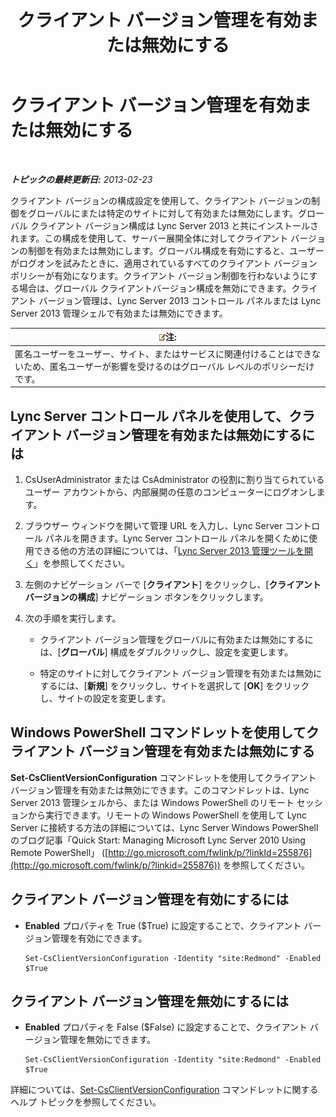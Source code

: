 ﻿---
title: クライアント バージョン管理を有効または無効にする
TOCTitle: クライアント バージョン管理を有効または無効にする
ms:assetid: 33a98cb9-a979-4bb6-afb2-512f601d7ac5
ms:mtpsurl: https://technet.microsoft.com/ja-jp/library/JJ898475(v=OCS.15)
ms:contentKeyID: 52056569
ms.date: 05/19/2016
mtps_version: v=OCS.15
ms.translationtype: HT
---

# クライアント バージョン管理を有効または無効にする

 

_**トピックの最終更新日:** 2013-02-23_

クライアント バージョンの構成設定を使用して、クライアント バージョンの制御をグローバルにまたは特定のサイトに対して有効または無効にします。グローバル クライアント バージョン構成は Lync Server 2013 と共にインストールされます。この構成を使用して、サーバー展開全体に対してクライアント バージョンの制御を有効または無効にします。グローバル構成を有効にすると、ユーザーがログオンを試みたときに、適用されているすべてのクライアント バージョン ポリシーが有効になります。クライアント バージョン制御を行わないようにする場合は、グローバル クライアントバージョン構成を無効にできます。クライアント バージョン管理は、Lync Server 2013 コントロール パネルまたは Lync Server 2013 管理シェルで有効または無効にできます。

<table>
<thead>
<tr class="header">
<th><img src="images/Gg412781.note(OCS.15).gif" title="note" alt="note" />注:</th>
</tr>
</thead>
<tbody>
<tr class="odd">
<td>匿名ユーザーをユーザー、サイト、またはサービスに関連付けることはできないため、匿名ユーザーが影響を受けるのはグローバル レベルのポリシーだけです。</td>
</tr>
</tbody>
</table>


## Lync Server コントロール パネルを使用して、クライアント バージョン管理を有効または無効にするには

1.  CsUserAdministrator または CsAdministrator の役割に割り当てられているユーザー アカウントから、内部展開の任意のコンピューターにログオンします。

2.  ブラウザー ウィンドウを開いて管理 URL を入力し、Lync Server コントロール パネルを開きます。Lync Server コントロール パネルを開くために使用できる他の方法の詳細については、「[Lync Server 2013 管理ツールを開く](lync-server-2013-open-lync-server-administrative-tools.md)」を参照してください。

3.  左側のナビゲーション バーで \[**クライアント**\] をクリックし、\[**クライアント バージョンの構成**\] ナビゲーション ボタンをクリックします。

4.  次の手順を実行します。
    
      - クライアント バージョン管理をグローバルに有効または無効にするには、\[**グローバル**\] 構成をダブルクリックし、設定を変更します。
    
      - 特定のサイトに対してクライアント バージョン管理を有効または無効にするには、\[**新規**\] をクリックし、サイトを選択して \[**OK**\] をクリックし、サイトの設定を変更します。

## Windows PowerShell コマンドレットを使用してクライアント バージョン管理を有効または無効にする

**Set-CsClientVersionConfiguration** コマンドレットを使用してクライアント バージョン管理を有効または無効にできます。このコマンドレットは、Lync Server 2013 管理シェルから、または Windows PowerShell のリモート セッションから実行できます。リモートの Windows PowerShell を使用して Lync Server に接続する方法の詳細については、Lync Server Windows PowerShell のブログ記事「Quick Start: Managing Microsoft Lync Server 2010 Using Remote PowerShell」 ([http://go.microsoft.com/fwlink/p/?linkId=255876](http://go.microsoft.com/fwlink/p/?linkid=255876)) を参照してください。

## クライアント バージョン管理を有効にするには

  - **Enabled** プロパティを True ($True) に設定することで、クライアント バージョン管理を有効にできます。
    
        Set-CsClientVersionConfiguration -Identity "site:Redmond" -Enabled $True

## クライアント バージョン管理を無効にするには

  - **Enabled** プロパティを False ($False) に設定することで、クライアント バージョン管理を無効にできます。
    
        Set-CsClientVersionConfiguration -Identity "site:Redmond" -Enabled $True

詳細については、[Set-CsClientVersionConfiguration](https://docs.microsoft.com/en-us/powershell/module/skype/Set-CsClientVersionConfiguration) コマンドレットに関するヘルプ トピックを参照してください。


